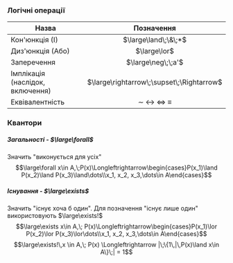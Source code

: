 ### Логічні операції
|Назва|Позначення|
|---|:---:|
|Кон'юнкція (І)|$\large\land\;\&\;*$|
|Диз'юнкція (Або)|$\large\lor$|
|Заперечення|$\large\neg\;\;a'$|
|Імплікація (наслідок, включення)|$\large\rightarrow\;\supset\;\Rightarrow$|
|Еквівалентність|$\sim\;\leftrightarrow\;\Leftrightarrow\;\equiv$|

### Квантори
##### Загальності - $\large\forall$
Значить "виконується для усіх"
$$\large\forall x\in A,\;P(x)\Longleftrightarrow\begin{cases}P(x_1)\land P(x_2)\land P(x_3)\land\dots\\x_1, x_2, x_3,\dots\in A\end{cases}$$

##### Існування - $\large\exists$
Значить "існує хоча б один".
Для позначення "існує лише один" використовують $\large\exists!$
$$\large\exists x\in A,\; P(x)\Longleftrightarrow\begin{cases}P(x_1)\lor P(x_2)\lor P(x_3)\lor\dots\\x_1, x_2, x_3,\dots\in A\end{cases}$$
$$\large\exists!\,x \in A,\; P(x) \Longleftrightarrow |\;\{1\,|\,P(x)\land x\in A\}\;| = 1$$